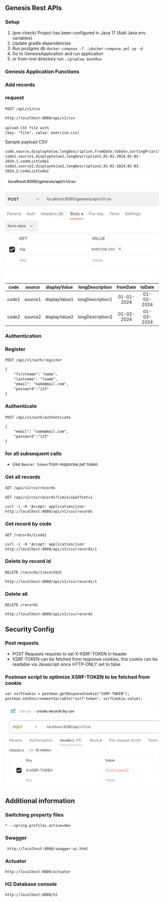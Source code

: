 ## Genesis Rest APIs

### Setup

1. (pre-check) Project has been configured in Java 17 (Add Java env variables)
2. Update gradle dependencies
3. Run postgres db `docker-compose -f .\docker-compose.yml up -d`
4. Go to GenesisApplication and run application
5. or from root directory run `./gradlew bootRun`

### Genesis Application Functions

### Add records

### request

`POST /api/v1/csv`

    http://localhost:8080/api/v1/csv

    upload CSV file with 
    [key: "file", value: exercise.csv]

Sample payload CSV
```
code,source,displayValue,longDescription,fromDate,toDate,sortingPriority,codeListCode
code1,source1,displayValue1,longDescription1,01-01-2024,01-02-2024,1,codeListCode1
code2,source2,displayValue2,longDescription2,01-02-2024,01-03-2024,2,codeListCode2
```

![img.png](meta/img.png)

|  code  |  source  |  displayValue  |  longDescription  |  fromDate   |   toDate    | sortingPriority |  codeListCode  |
|:------:|:--------:|:--------------:|:-----------------:|:-----------:|:-----------:|:---------------:|:--------------:|
| code1  | source1  | displayValue1  | longDescription1  | 01-01-2024  | 01-02-2024  |       1         | codeListCode1  |
| code2  | source2  | displayValue2  | longDescription2  | 01-02-2024  | 01-03-2024  |        2        | codeListCode2  |

### Authentication 

### Register

`POST /api/v1/auth/register`

```
{
    "firstname": "name",
    "lastname": "lname",
    "email": "name@mail.com",
    "password":"123"
}
```

### Authenticate

`POST /api/v1/auth/authenticate`

```
{
    "email": "name@mail.com",
    "password":"123"
}
```

### for all subsequent calls

- Use `Bearer token` from response jwt token

### Get all records

`GET /api/v1/csv/records`

`GET /api/v1/csv/records?limit=1&offset=1`

    curl -i -H 'Accept: application/json' http://localhost:8080/api/v1/csv/records

### Get record by code

`GET /records/{code}`

    curl -i -H 'Accept: application/json' http://localhost:8080/api/v1/csv/records/1

### Delete by record id

`DELETE /records/{recordId}`

    http://localhost:8080/api/v1/csv/records/1

### Delete all

`DELETE /records`

    http://localhost:8080/api/v1/csv/records

## Security Config

### Post requests

- POST Requests requires to set X-XSRF-TOKEN in header
- XSRF-TOKEN can be fetched from response cookies, 
this cookie can be readable via Javascript since HTTP-ONLY set to false

### Postman script to optimize XSRF-TOKEN to be fetched from cookie
```
var xsrfCookie = postman.getResponseCookie("XSRF-TOKEN");
postman.setEnvironmentVariable("xsrf-token", xsrfCookie.value);
```
![img_2.png](meta/img_2.png)

## Additional information

### Switching property files
    * --spring.profiles.active=dev

### Swagger

     http://localhost:8080/swagger-ui.html

### Actuator

    http://localhost:8080/actuator

### H2 Database console

    http://localhost:8080/h2

